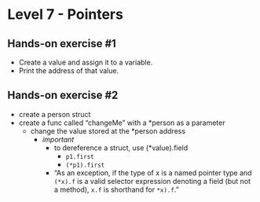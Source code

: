 # Level 7 - Pointers

## Hands-on exercise #1
* Create a value and assign it to a variable.
* Print the address of that value.

## Hands-on exercise #2
* create a person struct
* create a func called “changeMe” with a *person as a parameter
    * change the value stored at the *person address
        * *important*
            * to dereference a struct, use (*value).field
                * `p1.first`
                * `(*p1).first`
            * “As an exception, if the type of x is a named pointer type and `(*x).f` is a valid selector expression denoting a field (but not a method), `x.f` is shorthand for `*x).f`.”

